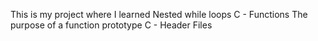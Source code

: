 This is my project where I learned Nested while loops
C - Functions
The purpose of a function prototype
C - Header Files

